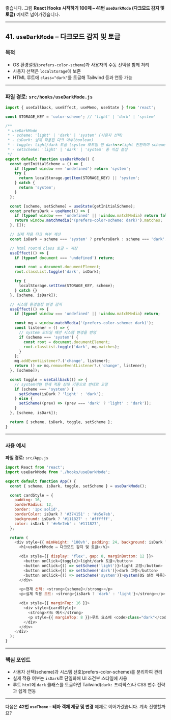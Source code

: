 좋습니다.
그럼 **React Hooks 시작하기 100제 – 41번 `useDarkMode` (다크모드 감지 및 토글)** 예제로 넘어가겠습니다.

---

## 41. `useDarkMode` – 다크모드 감지 및 토글

### 목적

* OS 환경설정(`prefers-color-scheme`)과 사용자의 수동 선택을 함께 처리
* 사용자 선택은 `localStorage`에 보존
* HTML 루트에 `class="dark"`를 토글해 Tailwind 등과 연동 가능

---

### 파일 경로: `src/hooks/useDarkMode.js`

```javascript
import { useCallback, useEffect, useMemo, useState } from 'react';

const STORAGE_KEY = 'color-scheme'; // 'light' | 'dark' | 'system'

/**
 * useDarkMode
 * - scheme: 'light' | 'dark' | 'system' (사용자 선택)
 * - isDark: 실제 적용된 다크 여부(boolean)
 * - toggle: light/dark 토글 (system 모드일 땐 dark<->light 전환하며 scheme을 고정값으로 바꿈)
 * - setScheme: 'light' | 'dark' | 'system' 중 직접 설정
 */
export default function useDarkMode() {
  const getInitialScheme = () => {
    if (typeof window === 'undefined') return 'system';
    try {
      return localStorage.getItem(STORAGE_KEY) || 'system';
    } catch {
      return 'system';
    }
  };

  const [scheme, setScheme] = useState(getInitialScheme);
  const prefersDark = useMemo(() => {
    if (typeof window === 'undefined' || !window.matchMedia) return false;
    return window.matchMedia('(prefers-color-scheme: dark)').matches;
  }, []);

  // 실제 적용 다크 여부 계산
  const isDark = scheme === 'system' ? prefersDark : scheme === 'dark';

  // html root에 class 토글 + 저장
  useEffect(() => {
    if (typeof document === 'undefined') return;

    const root = document.documentElement;
    root.classList.toggle('dark', isDark);

    try {
      localStorage.setItem(STORAGE_KEY, scheme);
    } catch {}
  }, [scheme, isDark]);

  // 시스템 환경설정 변경 감지
  useEffect(() => {
    if (typeof window === 'undefined' || !window.matchMedia) return;

    const mq = window.matchMedia('(prefers-color-scheme: dark)');
    const listener = () => {
      // system 모드일 때만 시스템 변경을 반영
      if (scheme === 'system') {
        const root = document.documentElement;
        root.classList.toggle('dark', mq.matches);
      }
    };
    mq.addEventListener?.('change', listener);
    return () => mq.removeEventListener?.('change', listener);
  }, [scheme]);

  const toggle = useCallback(() => {
    // system이면 현재 적용 상태 기준으로 반대로 고정
    if (scheme === 'system') {
      setScheme(isDark ? 'light' : 'dark');
    } else {
      setScheme((prev) => (prev === 'dark' ? 'light' : 'dark'));
    }
  }, [scheme, isDark]);

  return { scheme, isDark, toggle, setScheme };
}
```

---

### 사용 예시

**파일 경로:** `src/App.js`

```javascript
import React from 'react';
import useDarkMode from './hooks/useDarkMode';

export default function App() {
  const { scheme, isDark, toggle, setScheme } = useDarkMode();

  const cardStyle = {
    padding: 16,
    borderRadius: 12,
    border: '1px solid',
    borderColor: isDark ? '#374151' : '#e5e7eb',
    background: isDark ? '#111827' : '#ffffff',
    color: isDark ? '#e5e7eb' : '#111827',
  };

  return (
    <div style={{ minHeight: '100vh', padding: 24, background: isDark ? '#0b1020' : '#f8fafc' }}>
      <h1>useDarkMode – 다크모드 감지 및 토글</h1>

      <div style={{ display: 'flex', gap: 8, marginBottom: 12 }}>
        <button onClick={toggle}>light/dark 토글</button>
        <button onClick={() => setScheme('light')}>light 고정</button>
        <button onClick={() => setScheme('dark')}>dark 고정</button>
        <button onClick={() => setScheme('system')}>system(OS 설정 따름)</button>
      </div>

      <p>현재 선택: <strong>{scheme}</strong></p>
      <p>실제 적용 모드: <strong>{isDark ? 'dark' : 'light'}</strong></p>

      <div style={{ marginTop: 16 }}>
        <div style={cardStyle}>
          <strong>카드 예시</strong>
          <p style={{ marginTop: 8 }}>루트 요소에 <code>class="dark"</code>가 적용되어 스타일을 전환합니다.</p>
        </div>
      </div>
    </div>
  );
}
```

---

### 핵심 포인트

* 사용자 선택(scheme)과 시스템 선호(prefers-color-scheme)를 분리하여 관리
* 실제 적용 여부는 `isDark`로 단일화해 UI 조건부 스타일에 사용
* 루트 `html`에 `dark` 클래스를 토글하면 Tailwind(`dark:` 프리픽스)나 CSS 변수 전략과 쉽게 연동

---

다음은 **42번 `useTheme` – 테마 객체 제공 및 변경** 예제로 이어가겠습니다. 계속 진행할까요?
